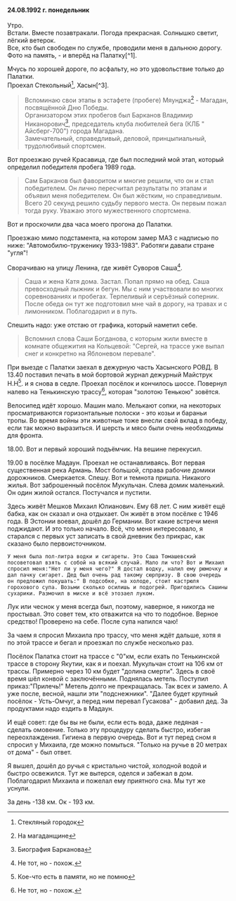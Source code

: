 #### 24.08.1992 г. понедельник

Утро.  
Встали. Вместе позавтракали. Погода прекрасная. Солнышко светит, лёгкий ветерок.  
Все, кто был свободен по службе, проводили меня в дальнюю дорогу.  
Фото на память, - и вперёд на Палатку[^1].

Мчусь по хорошей дороге, по асфальту, но это удовольствие только до Палатки.  
Проехал Стекольный[^2], Хасын[^3].

> Вспоминаю свои этапы в эстафете \(пробеге\) Мяунджа[^4] - Магадан, посвящённой Дню Победы.  
> Организатором этих пробегов был Барканов Владимир Никанорович[^5], председатель клуба любителей бега \(КЛБ " Айсберг-700"\) города Магадана.  
> Замечательный, справедливый, деловой, принцыпиальный, трудолюбивый  спортсмен.

Вот проезжаю ручей Красавица, где был последний мой этап, который определил победителя пробега 1989 года.

> Сам Барканов был фаворитом и многие решили, что он и стал победителем. Он лично пересчитал результаты по этапам и объявил меня победителем. Он был жёстким, но справедливым. Всего 20 секунд решило судьбу первого места. Он первым пожал тогда руку. Уважаю этого мужественного спортсмена.

Вот и проскочили два часа моего прогона до Палатки.

Проезжаю мимо подстамента, на котором замер МАЗ с надписью по ниже: "Автомобилю-труженику 1933-1983".  Работяги давали стране "угля"!

Сворачиваю на улицу Ленина, где живёт Суворов Саша[^6].

> Саша и жена Катя дома. Застал. Попал прямо на обед. Саша превосходный лыжник и бегун. Мы с ним участвовали во многих соревнованиях и пробегах. Терпеливый и серъёзный соперник. После обеда он тут же подготовил мне чай в дорогу, на травах и с лимонником. Поблагодарил и в путь.

Спешить надо: уже отстаю от графика, который наметил себе.

> Вспомнил слова Саши Богданова, с которым жили вместе в комнате общежития на Кольцевой: "Сергей, на трассе уже выпал снег и конкретно на Яблоневом перевале".

При выезде с Палатки заехал в дежурную часть Хасынского РОВД. В 13.40 поставил печать в мой бортовой журнал дежурный Майструк Н.Н[^7]. и я снова в седле. Проехал посёлок и кончилось шоссе. Повернул налево на Тенькинскую трассу[^6], которая "золотою Тенькою" зовётся.

Велосипед идёт хорошо. Машин мало. Мелькают сопки, на некоторых просматриваются горизонтальные полоски - это козьи и бараньи тропы. Во время войны эти животные тоже внесли свой вклад в победу, если так можно выразиться. И шерсть и мясо были очень необходимы для фронта.

18.00. Вот и первый хороший подъёмчик. На вешине перекусил.

19.00 в посёлке     Мадаун. Проехал не останавливаясь. Вот первая существенная река Армань. Мост большой, справа рабочие домики дорожников. Смеркается. Спешу. Вот и темнота пришла. Никакого жилья. Вот заброшенный посёлок Мукульчан. Слева домик маленький. Он один жилой остался. Постучался и пустили.

Здесь живёт Мешков Михаил Юлианович. Ему 68 лет. С ним живёт ещё бабка, как он сказал и она отдыхает. Он живёт в этом посёлке с 1946 года. В Эстонии воевал, дошёл до Германии. Вот какие встречи меня поджидают. И это только начало. Всё, что меня интересовало, я старался с первых уст записать в свой дневник без прикрас, как сказано было первоисточником.

```
У меня была пол-литра водки и сигареты. Это Саша Томашевский посоветовал взять с собой на всякий случай. Мало ли что? Вот и Михаил спросил меня:"Нет ли у меня чего?" Я достал водку, налил ему рюмочку и дал пачку сигарет. Дед был очень рад такому сюрпризу. В свою очередь он предложил покушать:" В подсобке, на холоде, стоит кастрюля горохового супа. Возьми сколько осилишь и подогрей. Пригодились Сашины сухарики. Размочил в миске и всё этозаел луком.
```

Лук или чеснок у меня всегда был, поэтому, наверное, я никогда не простывал. Это совет тем, кто отважится на что то подобное. Верное средство! Проверено на себе. После супа напился  чаю!

За чаем я спросил Михаила про трассу, что меня ждёт дальше, хотя я по этой трассе и бегал и  проезжал по службе несколько раз.

Посёлок Палатка стоит на трассе с "0"км, если ехать по Тенькинской трассе в сторону Якутии, как я и поехал. Мукульчан стоит на 106 км от трассы.  Примерно через 10 км будет "долина смерти". Здесь в своё время шёл конвой с заключёнными. Поднялась метель. Поступил приказ:"Прилечь!" Метель долго не прекращалась. Так всех и замело. А уже после, весной, нашли эти "подснежники". "Далее будет крупный посёлок -     Усть-Омчуг, а перед ним перевал Гусакова" - добавил дед. За продуктами надо ездить в Мадаун.

И ещё совет: где бы вы не были, если есть вода, даже ледяная - сделать омовение. Только эту процедуру сделать быстро, избегая переохлаждения. Гигиена в первую очередь. Вот и тут перед сном я спросил у Михаила, где можно помыться. "Только на ручье в 20 метрах от дома" - был ответ.

Я вышел, дошёл до ручья с кристально чистой, холодной водой и быстро освежился. Тут же вытерся, оделся и забежал в дом. Поблагодарил Михаила и пожелал ему приятного сна. Мы тут же уснули.

За день -138 км. Ок - 193 км.

[^2]: Стекляный городок

[^4]: На магаданщине

[^5]: Биография Барканова

[^6]: Не тот, но - похож.

[^7]: Кое-что есть в памяти, но не помню

[^6]: Тенька золотая

